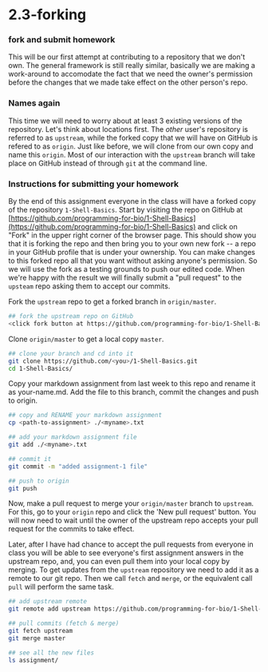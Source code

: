 # 2.3-forking


### fork and submit homework
This will be our first attempt at contributing to a repository that we don't own. 
The general framework is still really similar, basically we are making a 
work-around to accomodate the fact that we need the owner's permission before
the changes that we made take effect on the other person's repo. 

### Names again
This time we will need to worry about at least 3 existing versions of the repository. 
Let's think about locations first. The *other* user's repository is referred
to as `upstream`, while the forked copy that we will have on GitHub 
is refered to as `origin`. Just like before, we will clone from our own 
copy and name this `origin`. Most of our interaction with the `upstream` branch
will take place on GitHub instead of through `git` at the command line. 


### Instructions for submitting your homework
By the end of this assignment everyone in the class will have a forked copy 
of the repository `1-Shell-Basics`. Start by visiting the repo on GitHub at
[https://github.com/programming-for-bio/1-Shell-Basics](https://github.com/programming-for-bio/1-Shell-Basics) and click on "Fork" in the upper right 
corner of the browser page. This should show you that it is forking the repo
and then bring you to your own new fork -- a repo in your GitHub profile that
is under your ownership. You can make changes to this forked repo all that you
want without asking anyone's permission. So we will use the fork as a testing
grounds to push our edited code. When we're happy with the result we will 
finally submit a "pull request" to the `upsteam` repo asking them to accept 
our commits.


Fork the `upstream` repo to get a forked branch in `origin/master`. 
```bash
## fork the upstream repo on GitHub
<click fork button at https://github.com/programming-for-bio/1-Shell-Basics>
```

Clone `origin/master` to get a local copy `master`. 
```bash
## clone your branch and cd into it
git clone https://github.com/<you>/1-Shell-Basics.git
cd 1-Shell-Basics/
```

Copy your markdown assignment from last week to this repo and rename it as your-name.md. 
Add the file to this branch, commit the changes and push to origin. 
```bash
## copy and RENAME your markdown assignment  
cp <path-to-assignment> ./<myname>.txt

## add your markdown assignment file
git add ./<myname>.txt

## commit it
git commit -m "added assignment-1 file"

## push to origin
git push 
```

Now, make a pull request to merge your `origin/master` branch to `upstream`. 
For this, go to your `origin` repo and click the 'New pull request' button. You will
now need to wait until the owner of the upstream repo accepts your pull request for 
the commits to take effect. 

Later, after I have had chance to accept the pull requests from everyone in class
you will be able to see everyone's first assignment answers in the upstream repo, 
and, you can even pull them into your local copy by merging. 
To get updates from the `upstream` repository we need to add it as a remote to 
our git repo. Then we call `fetch` and `merge`, or the equivalent call `pull`
will perform the same task. 

```bash
## add upstream remote
git remote add upstream https://github.com/programming-for-bio/1-Shell-Basics.git

## pull commits (fetch & merge)
git fetch upstream
git merge master

## see all the new files 
ls assignment/
```

